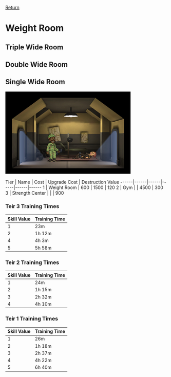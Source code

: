 [Return](../README.md)

Weight Room
===========

## Triple Wide Room

## Double Wide Room

## Single Wide Room

![Power Plant](t1images/t1singleweightroom.jpg)

Tier | Name | Cost | Upgrade Cost | Destruction Value
------|------|------|------|------|------
1 | Weight Room | 600 | 1500 | 120
2 | Gym | | 4500 | 300
3 | Strength Center | | | 900

### Teir 3 Training Times

Skill Value | Training Time
------|------
1 | 23m
2 | 1h 12m
4 | 4h 3m
5 | 5h 58m

### Teir 2 Training Times

Skill Value | Training Time
------|------
1 | 24m
2 | 1h 15m
3 | 2h 32m
4 | 4h 10m

### Teir 1 Training Times

Skill Value | Training Time
------|------
1 | 26m
2 | 1h 18m
3 | 2h 37m
4 | 4h 22m
5 | 6h 40m
